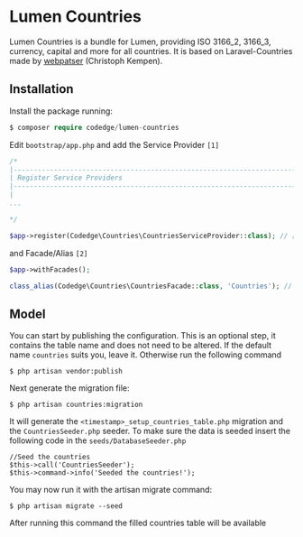 # Lumen Countries

Lumen Countries is a bundle for Lumen, providing ISO 3166_2, 3166_3, currency, capital and more for all countries. It is based on Laravel-Countries made by [webpatser](https://github.com/webpatser/laravel-countries) (Christoph Kempen).

## Installation

Install the package running:  
```php
$ composer require codedge/lumen-countries
```

Edit `bootstrap/app.php` and add the Service Provider `[1]` 

```php
/*
|--------------------------------------------------------------------------
| Register Service Providers
|--------------------------------------------------------------------------
|
...    

*/

$app->register(Codedge\Countries\CountriesServiceProvider::class); // [1]
``` 

and Facade/Alias `[2]`

```php
$app->withFacades();

class_alias(Codedge\Countries\CountriesFacade::class, 'Countries'); // [2]
```


## Model

You can start by publishing the configuration. This is an optional step, it contains the table name and does not need to be altered. If the default name `countries` suits you, leave it. Otherwise run the following command

    $ php artisan vendor:publish

Next generate the migration file:

    $ php artisan countries:migration
    
It will generate the `<timestamp>_setup_countries_table.php` migration and the `CountriesSeeder.php` seeder. To make sure the data is seeded insert the following code in the `seeds/DatabaseSeeder.php`

    //Seed the countries
    $this->call('CountriesSeeder');
    $this->command->info('Seeded the countries!'); 

You may now run it with the artisan migrate command:

    $ php artisan migrate --seed
    
After running this command the filled countries table will be available